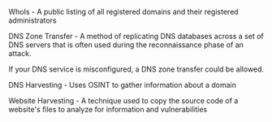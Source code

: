 WhoIs - A public listing of all registered domains and their registered administrators

DNS Zone Transfer - A method of replicating DNS databases across a set of DNS servers that is often used during the reconnaissance phase of an attack.

If your DNS service is misconfigured, a DNS zone transfer could be allowed.

DNS Harvesting - Uses OSINT to gather information about a domain

Website Harvesting - A technique used to copy the source code of a website's files to analyze for information and vulnerabilities


